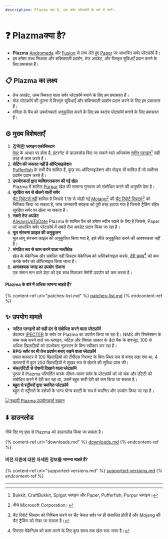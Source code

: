 ```yaml
---
description: Plazma क्या है, एक सर्वर प्लेटफ़ॉर्म के बारे में जानें।
---
```


# ❓ Plazmaक्या है?

- **Plazma** [Andromeda](https://github.com/EarendelArchived/Andromeda) और [Fusion](https://github.com/RuinedTechnologyUnify/Fusion) से लाभ लेते हुए [Paper](https://github.com/PaperMC/Paper) पर आधारित सर्वर प्लेटफ़ॉर्म है।
- हम हमेशा उच्च स्थिरता और शक्तिशाली प्रदर्शन, तेज अपडेट, और विस्तृत सुविधाएँ प्रदान करने के लिए प्रयासरत हैं।

## 📋 Plazma का लक्ष्य <a href="#id-1" id="id-1"></a>

- तेज अपडेट, उच्च स्थिरता वाला सर्वर प्लेटफ़ॉर्म बनाने के लिए हम प्रयासरत हैं।
- मोड प्लेटफ़ॉर्म की तुलना में विस्तृत सुविधाएँ और शक्तिशाली प्रदर्शन प्रदान करने के लिए हम प्रयासरत हैं।
- वनिला के पैच को उपयोगकर्ता अनुकूलित करने के लिए हम स्वतंत्र प्लेटफ़ॉर्म बनाने के लिए प्रयासरत हैं।

## ⚙️ मुख्य विशेषताएँ <a href="#id-2" id="id-2"></a>

1. **강력한 प्लगइन एकोसिस्टम**\
   [पेपर](https://github.com/PaperMC/Paper) के आधार पर होता है, इंटरनेट से डाउनलोड किए जा सकने वाले अधिकांश [नवीन प्लगइन](#user-content-fn-1)[^1] सही तरह से काम करते हैं।
2. **सेटिंग की जरूरत नहीं है ऑप्टिमाइज़ेशन**\
   [Pufferfish](https://github.com/pufferfish-gg/Pufferfish) के सभी पैच शामिल हैं, कुछ स्व-ऑप्टिमाइज़ेशन और मोड्स भी शामिल हैं जो सर्वोत्तम प्रदर्शन प्रदान करते हैं।
3. **उपयोगकर्ता द्वारा व्यक्तिगतकरण की गई खेल**\
   Plazma में शामिल [Purpur](https://github.com/PurpurMC/Purpur) खेल की सामान्य गुणवत्ता को संशोधित करने की अनुमति देता है।
4. **सुरक्षित रूप से खेलने वाली सर्वर**\
   [चैट रिपोर्ट्स नहीं](https://github.com/Aizistral-Studios/No-Chat-Reports) शामिल है जिससे 1.19 से जोड़ी गई [Mojang](#user-content-fn-2)[^2] की [चैट रिपोर्ट सिस्टम](#user-content-fn-3)[^3] को निष्क्रिय किया जा सकता है, जांच जानकारी संग्रहक को पूरी तरह हटाया गया है जिससे ट्रैकिंग रहित सुरक्षित सर्वर पर खेला जा सकता है।
5. **सबसे तेज अपडेट**\
   [AlwaysUpToDate](https://github.com/PlazmaMC/AlwaysUpToDate) Plazma के शामिल पैच को हमेशा नवीन रखने के लिए है जिससे, Paper पर आधारित सर्वर प्लेटफ़ॉर्म में सबसे तेज अपडेट प्रदान किया जा रहा है।
6. **मूल संरचना फ़ाइल की अनुकूलन**\
   मूल लागू संरचना फ़ाइल को अनुकूलित किया गया है, इसे सीधे अनुकूलित करने की आवश्यकता नहीं है।
7. **संगठित रूप से काम करने वाला मल्टीथ्रेड**\
   खेल के मेकेनिज़्म और संबंधित नहीं सिस्टम मेकेनिज़्म को असिंक्रोनाइज़ करके, [देरी समय](#user-content-fn-4)[^4] को कम करके सर्वर को ऑप्टिमाइज़ किया जाता है।
8. **अनावश्यक जगह का उपयोग रोकना**\
   एक समान मान वाले डेटा को एक साथ मिलाकर मेमोरी उपयोग को कम करता है।

#### Plazma के बारे में अधिक जानना चाहते हैं? <a href="#etc-1" id="etc-1"></a>

{% content-ref url="patches-list.md" %}
[patches-list.md](patches-list.md)
{% endcontent-ref %}

## ✨ उपयोग मामले <a href="#id-3" id="id-3"></a>

- **जटिल प्लगइनों को सही ढंग से संबोधित करने वाला प्लेटफ़ॉर्म**\
  डेवलपर [IPECTER](https://github.com/IPECTER) के सर्वर पर Plazma का उपयोग किया जा रहा है। NMS और रिफ्लेक्शन के साथ काम करने वाले स्व-प्लगइन, जटिल और विशाल आकार के डेटा पैक के बावजूद, 100 से अधिक खिलाड़ियों को उपभोक्ता नुकसान के बिना स्वीकार कर रहा है।
- **RPG सर्वर पर भी तेज प्रदर्शन बनाए रखने वाला प्लेटफ़ॉर्म**\
  एकल क्लस्टर में 100 खिलाड़ियों को टीपीएस गिरावट के बिना स्थिर रूप से बनाए रखा गया था, 4 क्लस्टरों में कुल 250 खिलाड़ियों ने सुखद रूप से खेलने की सुविधा प्राप्त की।
- **चंक/एंटिटी से रोशनी दिखाने वाला प्लेटफ़ॉर्म**\
  पुरपर में Plazma परिवर्तित करके जीवन-यापन सर्वर के प्लेटफ़ॉर्म को जो चंक और एंटिटी को संबोधित करने में देरी कर रहा था, उसमें बहुत सारी देरी को कम किया जा सकता है।
- **बहुत से स्ट्रीमरों द्वारा चयनित प्लेटफ़ॉर्म**\
  बहुत से स्ट्रीमरों के दर्शकों के भाग्य योग्य बाल्टी के रूप में चयनित और उपयोग किया जा रहा है।

<a href="https://bstats.org/plugin/server-implementation/Plazma/18047">
   <img src="https://badge.plazmamc.org/internal/bstats" alt="स्थायी Plazma उपयोगकर्ता रुझान">
</a>

## ⬇️ डाउनलोड

नीचे दिए गए पृष्ठ से Plazma को डाउनलोड किया जा सकता है।

{% content-ref url="downloads.md" %}
[downloads.md](downloads.md)
{% endcontent-ref %}

#### 버전 지원에 대한 자세한 정보를 जानना चाहते हैं?

{% content-ref url="supported-versions.md" %}
[supported-versions.md](supported-versions.md)
{% endcontent-ref %}

***

[^1]: Bukkit, CraftBukkit, Spigot प्लगइन और Paper, Pufferfish, Purpur प्लगइन।

[^2]: नीचे Microsoft Corporation।

[^3]: चैट रिपोर्ट सिस्टम को निष्क्रिय करने पर चैट केवल सर्वर पर ही संसाधित होती है और Mojang की चैट ट्रैकिंग को रोका जा सकता है।

[^4]: सिस्टम मेकेनिज़्म को काम करने के लिए कुछ समय तक खेल रुक जाता है।
